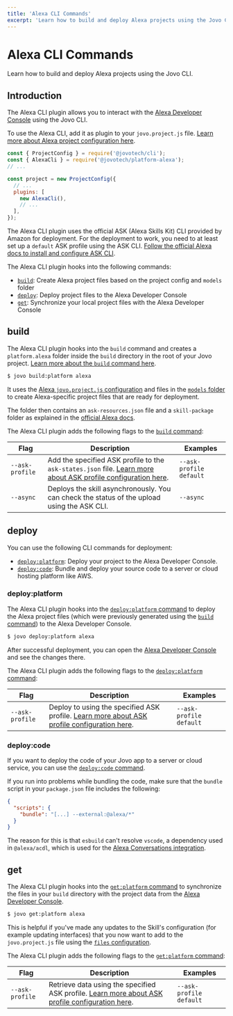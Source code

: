 ```yaml
---
title: 'Alexa CLI Commands'
excerpt: 'Learn how to build and deploy Alexa projects using the Jovo CLI.'
---
```


# Alexa CLI Commands

Learn how to build and deploy Alexa projects using the Jovo CLI.

## Introduction

The Alexa CLI plugin allows you to interact with the [Alexa Developer Console](https://developer.amazon.com/alexa/console/ask#/) using the Jovo CLI.

To use the Alexa CLI, add it as plugin to your `jovo.project.js` file. [Learn more about Alexa project configuration here](./project-config.md).

```js
const { ProjectConfig } = require('@jovotech/cli');
const { AlexaCli } = require('@jovotech/platform-alexa');
// ...

const project = new ProjectConfig({
  // ...
  plugins: [
    new AlexaCli(),
    // ...
  ],
});
```

The Alexa CLI plugin uses the official ASK (Alexa Skills Kit) CLI provided by Amazon for deployment. For the deployment to work, you need to at least set up a `default` ASK profile using the ASK CLI. [Follow the official Alexa docs to install and configure ASK CLI](https://developer.amazon.com/en-US/docs/alexa/smapi/quick-start-alexa-skills-kit-command-line-interface.html).

The Alexa CLI plugin hooks into the following commands:

- [`build`](#build): Create Alexa project files based on the project config and `models` folder
- [`deploy`](#deploy): Deploy project files to the Alexa Developer Console
- [`get`](#get): Synchronize your local project files with the Alexa Developer Console

## build

The Alexa CLI plugin hooks into the `build` command and creates a `platform.alexa` folder inside the `build` directory in the root of your Jovo project. [Learn more about the `build` command here](https://www.jovo.tech/docs/build-command).

```sh
$ jovo build:platform alexa
```

It uses the [Alexa `jovo.project.js` configuration](./project-config.md) and files in the [`models` folder](https://www.jovo.tech/docs/models) to create Alexa-specific project files that are ready for deployment.

The folder then contains an `ask-resources.json` file and a `skill-package` folder as explained in the [official Alexa docs](https://developer.amazon.com/en-US/docs/alexa/smapi/ask-cli-intro.html#skill-project-structure).

The Alexa CLI plugin adds the following flags to the [`build` command](https://www.jovo.tech/docs/build-command):

| Flag            | Description                                                                                                                                     | Examples                |
| --------------- | ----------------------------------------------------------------------------------------------------------------------------------------------- | ----------------------- |
| `--ask-profile` | Add the specified ASK profile to the `ask-states.json` file. [Learn more about ASK profile configuration here](./project-config.md#askprofile). | `--ask-profile default` |
| `--async`       | Deploys the skill asynchronously. You can check the status of the upload using the ASK CLI.                                                     | `--async`               |

## deploy

You can use the following CLI commands for deployment:

- [`deploy:platform`](#deploy-platform): Deploy your project to the Alexa Developer Console.
- [`deploy:code`](#deploy-code): Bundle and deploy your source code to a server or cloud hosting platform like AWS.
### deploy:platform

The Alexa CLI plugin hooks into the [`deploy:platform` command](https://www.jovo.tech/docs/deploy-command#deploy-platform) to deploy the Alexa project files (which were previously generated using the [`build` command](#build)) to the Alexa Developer Console.

```sh
$ jovo deploy:platform alexa
```

After successful deployment, you can open the [Alexa Developer Console](https://developer.amazon.com/alexa/console/ask#/) and see the changes there.

The Alexa CLI plugin adds the following flags to the [`deploy:platform` command](https://www.jovo.tech/docs/deploy-command#deploy-platform):

| Flag            | Description                                                                                                                   | Examples                |
| --------------- | ----------------------------------------------------------------------------------------------------------------------------- | ----------------------- |
| `--ask-profile` | Deploy to using the specified ASK profile. [Learn more about ASK profile configuration here](./project-config.md#askprofile). | `--ask-profile default` |

### deploy:code 

If you want to deploy the code of your Jovo app to a server or cloud service, you can use the [`deploy:code` command](https://www.jovo.tech/docs/deploy-command#deploy-code).

If you run into problems while bundling the code, make sure that the `bundle` script in your `package.json` file includes the following:

```json
{
  "scripts": {
    "bundle": "[...] --external:@alexa/*"
  }
}
```

The reason for this is that `esbuild` can't resolve `vscode`, a dependency used in `@alexa/acdl`, which is used for the [Alexa Conversations integration](./alexa-conversations.md).



## get

The Alexa CLI plugin hooks into the [`get:platform` command](https://www.jovo.tech/docs/get-command#get-platform) to synchronize the files in your `build` directory with the project data from the [Alexa Developer Console](https://developer.amazon.com/alexa/console/ask#/).

```sh
$ jovo get:platform alexa
```

This is helpful if you've made any updates to the Skill's configuration (for example updating interfaces) that you now want to add to the `jovo.project.js` file using the [`files` configuration](/.project-config.md#files).

The Alexa CLI plugin adds the following flags to the [`get:platform` command](https://www.jovo.tech/docs/get-command#get-platform):

| Flag            | Description                                                                                                                       | Examples                |
| --------------- | --------------------------------------------------------------------------------------------------------------------------------- | ----------------------- |
| `--ask-profile` | Retrieve data using the specified ASK profile. [Learn more about ASK profile configuration here](./project-config.md#askprofile). | `--ask-profile default` |
